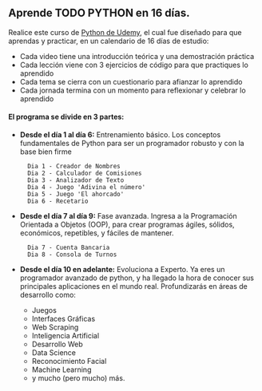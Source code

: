 ## **Aprende TODO PYTHON en 16 días.**

Realice este curso de [Python de Udemy](https://www.udemy.com/course/python-total/), el cual fue diseñado para que aprendas y practicar, en un calendario de 16 días de estudio:

- Cada video tiene una introducción teórica y una demostración práctica
- Cada lección viene con 3 ejercicios de código para que practiques lo aprendido
- Cada tema se cierra con un cuestionario para afianzar lo aprendido
- Cada jornada termina con un momento para reflexionar y celebrar lo aprendido

#### **El programa se divide en 3 partes:**

- **Desde el día 1 al día 6:** Entrenamiento básico. Los conceptos fundamentales de Python para ser un programador robusto y con la base bien firme

        Dia 1 - Creador de Nombres
        Dia 2 - Calculador de Comisiones
        Dia 3 - Analizador de Texto
        Dia 4 - Juego 'Adivina el número'
        Dia 5 - Juego 'El ahorcado'
        Dia 6 - Recetario

- **Desde el día 7 al día 9:** Fase avanzada. Ingresa a la Programación Orientada a Objetos (OOP), para crear programas ágiles, sólidos, económicos, repetibles, y fáciles de mantener.

        Dia 7 - Cuenta Bancaria
        Dia 8 - Consola de Turnos

- **Desde el día 10 en adelante:** Evoluciona a Experto. Ya eres un programador avanzado de python, y ha llegado la hora de conocer sus principales aplicaciones en el mundo real. Profundizarás en áreas de desarrollo como:

    - Juegos
    - Interfaces Gráficas
    - Web Scraping
    - Inteligencia Artificial
    - Desarrollo Web
    - Data Science
    - Reconocimiento Facial
    - Machine Learning
    - y mucho (pero mucho) más.